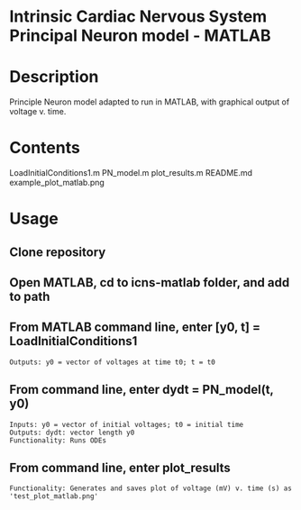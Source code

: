 # Intrinsic Cardiac Nervous System Principal Neuron model - MATLAB

# Description
Principle Neuron model adapted to run in MATLAB, with graphical output of voltage v. time. 

# Contents
LoadInitialConditions1.m 
PN_model.m
plot_results.m
README.md
example_plot_matlab.png 

# Usage
## Clone repository 

## Open MATLAB, cd to icns-matlab folder, and add to path

## From MATLAB command line, enter [y0, t] = LoadInitialConditions1
    Outputs: y0 = vector of voltages at time t0; t = t0

## From command line, enter dydt = PN_model(t, y0)
    Inputs: y0 = vector of initial voltages; t0 = initial time  
    Outputs: dydt: vector length y0 
    Functionality: Runs ODEs
    
## From command line, enter plot_results
    Functionality: Generates and saves plot of voltage (mV) v. time (s) as 'test_plot_matlab.png'

